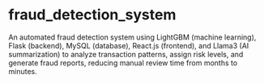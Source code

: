 # fraud_detection_system
An automated fraud detection system using LightGBM (machine learning), Flask (backend), MySQL (database), React.js (frontend), and Llama3 (AI summarization) to analyze transaction patterns, assign risk levels, and generate fraud reports, reducing manual review time from months to minutes. 
